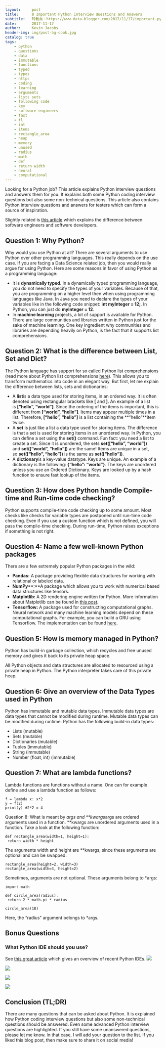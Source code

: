 ```yaml
---
layout:     post
title:      8 Important Python Interview Questions and Answers
subtitle:   转载自：https://www.data-blogger.com/2017/11/17/important-python-interview-questions-and-answers/
date:       2017-11-17
author:     Kevin Jacobs
header-img: img/post-bg-cook.jpg
catalog: true
tags:
    - python
    - questions
    - data
    - immutable
    - functions
    - typed
    - types
    - https
    - coding
    - learning
    - arguments
    - lists sets
    - following code
    - key
    - software engineers
    - fast
    - tl
    - int
    - items
    - rectangle_area
    - heap
    - memory
    - unused
    - radius
    - math
    - def
    - return width
    - neural
    - computational
---
```


Looking for a Python job? This article explains Python interview questions and answers them for you. It explains both some Python coding interview questions but also some non-technical questions. This article also contains Python interview questions and answers for testers which can form a source of inspiration.

Slightly related is [this article](https://www.data-blogger.com/2017/11/19/software-engineer-vs-software-developer) which explains the difference between software engineers and software developers.



## Question 1: Why Python?

Why would you use Python at all? There are several arguments to use Python over other programming languages. This really depends on the use case. If you are facing a Data Science related job, then you would really argue for using Python. Here are some reasons in favor of using Python as a programming language:
- It is **dynamically typed**. In a dynamically typed programming language, you do not need to specify the types of your variables. Because of that, you are programming on a higher level then when using programming languages like Java. In Java you need to declare the types of your variables like in the following code snippet: **int myInteger = 12;**. In Python, you can just do **myInteger = 12**.
- In **machine learning** projects, a lot of support is available for Python. There are large communities and libraries written in Python just for the sake of machine learning. One key ingredient why communities and libraries are depending heavily on Python, is the fact that it supports list comprehensions.

## Question 2: What is the difference between List, Set and Dict?

The Python language has support for so called Python list comprehensions (read more about Python list comprehensions [here](https://www.data-blogger.com/2017/11/16/python-list-comprehension)). This allows you to transform mathematics into code in an elegant way. But first, let me explain the difference between lists, sets and dictionaries:
- A **list**is a data type used for storing items, in an ordered way. It is often denoted using rectangular brackets like **[** and **]**. An example of a list is **[“hello”, “world”]**. Since the ordering of the items is important, this is different from **[“world”, “hello”]**. Items may appear multiple times in a list. Therefore, **[“hello”, “hello”]** is a list containing the **“hello”**item twice.
- A **set** is just like a list a data type used for storing items. The difference is that a set is used for storing items in an unordered way. In Python, you can define a set using the **set()** command. Fun fact: you need a list to create a set. Since it is unordered, the sets **set([“hello”, “world”])** and **set([“world”, “hello”])** are the same! Items are unique in a set, so **set([“hello”, “hello”])** is the same as **set([“hello”])**.
- A **dictionary**is a key-value datatype. Keys are unique. An example of a dictionary is the following: **{“hello”: “world”}**. The keys are unordered unless you use an Ordered Dictionary. Keys are looked up by a hash function to ensure fast lookup of the items.

 

## Question 3: How does Python handle Compile-time and Run-time code checking?

Python supports compile-time code checking up to some amount. Most checks like checks for variable types are postponed until run-time code checking. Even if you use a custom function which is not defined, you will pass the compile-time checking. During run-time, Python raises exceptions if something is not right.

## Question 4: Name a few well-known Python packages

There are a few extremely popular Python packages in the wild:
- **Pandas:** A package providing flexible data structures for working with relational or labeled data.
- **NumPy****:**A package which allows you to work with numerical based data structures like tensors.
- **Matplotlib:** A 2D rendering engine written for Python. More information about Matplotlib can be found in [this post](https://www.data-blogger.com/2017/11/15/python-matplotlib-pyplot-a-perfect-combination).
- **Tensorflow:** A package used for constructing computational graphs. Neural network and many machine learning models depend on these computational graphs. For example, you can build a GRU using Tensorflow. The implementation can be found [here](https://www.data-blogger.com/2017/08/27/gru-implementation-tensorflow).

## Question 5: How is memory managed in Python?

Python has build-in garbage collection, which recycles and free unused memory and gives it back to its private heap space.

All Python objects and data structures are allocated to resourced using a private heap in Python. The Python interpreter takes care of this private heap.

 

## Question 6: Give an overview of the Data Types used in Python

Python has immutable and mutable data types. Immutable data types are data types that cannot be modified during runtime. Mutable data types can be modified during runtime. Python has the following build-in data types:
- Lists (mutable)
- Sets (mutable)
- Dictionaries (mutable)
- Tuples (immutable)
- String (immutable)
- Number (float, int) (immutable)

## Question 7: What are lambda functions?

Lambda functions are functions without a name. One can for example define and use a lambda function as follows:

```
f = lambda x: x*2
y = f(2)
print(y) #2*2 = 4
```

Question 8: What is meant by *args and **kwargs*args are ordered arguments used in a function. **kwargs are unordered arguments used in a function. Take a look at the following function:

```
def rectangle_area(width=1, height=1):
 return width * height
```

The arguments width and height are **kwargs, since these arguments are optional and can be swapped:

```
rectangle_area(height=2, width=3)
rectangle_area(width=3, height=2)
```

Sometimes, arguments are not optional. These arguments belong to *args:

```
import math

def circle_area(radius):
 return 2 * math.pi * radius

circle_area(10)
```

Here, the “radius” argument belongs to *args.

## Bonus Questions

### What Python IDE should you use?

See [this great article](https://www.data-blogger.com/2017/11/18/python-ide-2017-edition-by-data-blogger) which gives an overview of recent Python IDEs.
![](https://ir-na.amazon-adsystem.com/e/ir?t=ATVPDKIKX0DER&l=alb&o=1&a=1449355730)

![](https://ir-na.amazon-adsystem.com/e/ir?t=ATVPDKIKX0DER&l=alb&o=1&a=1549776673)

![](https://ir-na.amazon-adsystem.com/e/ir?t=ATVPDKIKX0DER&l=alb&o=1&a=1775093301)

![](https://ir-na.amazon-adsystem.com/e/ir?t=ATVPDKIKX0DER&l=alb&o=1&a=1593275994)


## Conclusion (TL;DR)

There are many questions that can be asked about Python. It is explained how Python coding interview questions but also some non-technical questions should be answered. Even some advanced Python interview questions are highlighted. If you still have some unanswered questions, please let me know. In that case, I will add your question to the list. If you liked this blog post, then make sure to share it on social media!

 
